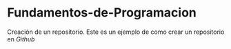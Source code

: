 # Fundamentos-de-Programacion
Creación de un repositorio.
Este es un ejemplo de como crear un repositorio en _Github_ 
